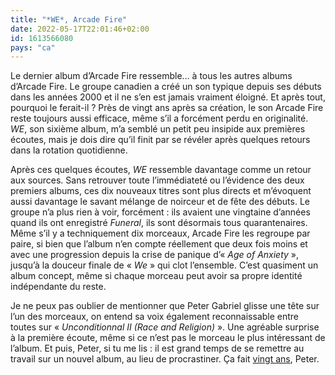 ```yaml
---
title: "*WE*, Arcade Fire"
date: 2022-05-17T22:01:46+02:00
id: 1613566080 
pays: "ca"
---
```


Le dernier album d’Arcade Fire ressemble… à tous les autres albums d’Arcade Fire. Le groupe canadien a créé un son typique depuis ses débuts dans les années 2000 et il ne s’en est jamais vraiment éloigné. Et après tout, pourquoi le ferait-il ? Près de vingt ans après sa création, le son Arcade Fire reste toujours aussi efficace, même s’il a forcément perdu en originalité. *WE*, son sixième album, m’a semblé un petit peu insipide aux premières écoutes, mais je dois dire qu’il finit par se révéler après quelques retours dans la rotation quotidienne. 

Après ces quelques écoutes, *WE* ressemble davantage comme un retour aux sources. Sans retrouver toute l’immédiateté ou l’évidence des deux premiers albums, ces dix nouveaux titres sont plus directs et m’évoquent aussi davantage le savant mélange de noirceur et de fête des débuts. Le groupe n’a plus rien à voir, forcément : ils avaient une vingtaine d’années quand ils ont enregistré *Funeral*, ils sont désormais tous quarantenaires. Même s’il y a techniquement dix morceaux, Arcade Fire les regroupe par paire, si bien que l’album n’en compte réellement que deux fois moins et avec une progression depuis la crise de panique d’« *Age of Anxiety* », jusqu’à la douceur finale de « *We* » qui clot l’ensemble. C’est quasiment un album concept, même si chaque morceau peut avoir sa propre identité indépendante du reste. 

Je ne peux pas oublier de mentionner que Peter Gabriel glisse une tête sur l’un des morceaux, on entend sa voix également reconnaissable entre toutes sur « *Unconditionnal II (Race and Religion)* ». Une agréable surprise à la première écoute, même si ce n’est pas le morceau le plus intéressant de l’album. Et puis, Peter, si tu me lis : il est grand temps de se remettre au travail sur un nouvel album, au lieu de procrastiner. Ça fait [vingt ans](https://fr.wikipedia.org/wiki/Up_(album_de_Peter_Gabriel)), Peter.

